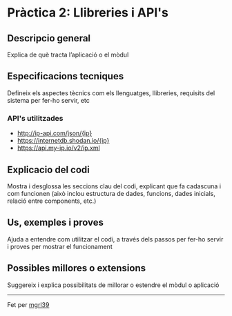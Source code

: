 # Pràctica 2: Llibreries i API's

## Descripcio general
Explica de què tracta l’aplicació o el mòdul

## Especificacions tecniques
Defineix els aspectes tècnics com els llenguatges, llibreries, requisits del sistema per fer-ho servir, etc

### API's utilitzades
- <http://ip-api.com/json/{ip}>
- <https://internetdb.shodan.io/{ip}>
- <https://api.my-ip.io/v2/ip.xml>

## Explicacio del codi
Mostra i desglossa les seccions clau del codi, explicant que fa cadascuna i com funcionen (això inclou estructura de dades, funcions, dades inicials, relació entre components, etc.)

## Us, exemples i proves
Ajuda a entendre com utilitzar el codi, a través dels passos per fer-ho servir i proves per mostrar el funcionament

## Possibles millores o extensions
Suggereix i explica possibilitats de millorar o estendre el mòdul o aplicació

---
Fet per [mgrl39](https://www.github.com/mgrl39)
